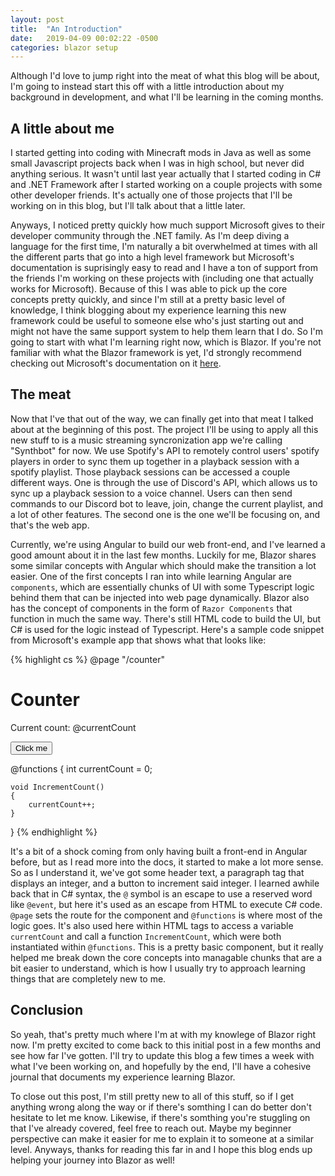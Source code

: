 ```yaml
---
layout: post
title:  "An Introduction"
date:   2019-04-09 00:02:22 -0500
categories: blazor setup
---
```

Although I'd love to jump right into the meat of what this blog will be about, I'm going to instead start this off with a little introduction about my background in development, and what I'll be learning in the coming months.

## A little about me
I started getting into coding with Minecraft mods in Java as well as some small Javascript projects back when I was in high school, but never did anything serious. It wasn't until last year actually that I started coding in C# and .NET Framework after I started working on a couple projects with some other developer friends. It's actually one of those projects that I'll be working on in this blog, but I'll talk about that a little later. 

Anyways, I noticed pretty quickly how much support Microsoft gives to their developer community through the .NET family. As I'm deep diving a language for the first time, I'm naturally a bit overwhelmed at times with all the different parts that go into a high level framework but Microsoft's documentation is suprisingly easy to read and I have a ton of support from the friends I'm working on these projects with (including one that actually works for Microsoft). Because of this I was able to pick up the core concepts pretty quickly, and since I'm still at a pretty basic level of knowledge, I think blogging about my experience learning this new framework could be useful to someone else who's just starting out and might not have the same support system to help them learn that I do. So I'm going to start with what I'm learning right now, which is Blazor. If you're not familiar with what the Blazor framework is yet, I'd strongly recommend checking out Microsoft's documentation on it [here][blazor-docs].

## The meat
Now that I've that out of the way, we can finally get into that meat I talked about at the beginning of this post. The project I'll be using to apply all this new stuff to is a music streaming syncronization app we're calling "Synthbot" for now. We use Spotify's API to remotely control users' spotify players in order to sync them up together in a playback session with a spotify playlist. Those playback sessions can be accessed a couple different ways. One is through the use of Discord's API, which allows us to sync up a playback session to a voice channel. Users can then send commands to our Discord bot to leave, join, change the current playlist, and a lot of other features. The second one is the one we'll be focusing on, and that's the web app. 

Currently, we're using Angular to build our web front-end, and I've learned a good amount about it in the last few months. Luckily for me, Blazor shares some similar concepts with Angular which should make the transition a lot easier. One of the first concepts I ran into while learning Angular are `components`, which are essentially chunks of UI with some Typescript logic behind them that can be injected into web page dynamically. Blazor also has the concept of components in the form of `Razor Components` that function in much the same way. There's still HTML code to build the UI, but C# is used for the logic instead of Typescript. Here's a sample code snippet from Microsoft's example app that shows what that looks like:

{% highlight cs %}
@page "/counter"

<h1>Counter</h1>

<p>Current count: @currentCount</p>

<button class="btn btn-primary" onclick="@IncrementCount">Click me</button>

@functions {
	int currentCount = 0;

	void IncrementCount()
	{
		currentCount++;
	}
}
{% endhighlight %}

It's a bit of a shock coming from only having built a front-end in Angular before, but as I read more into the docs, it started to make a lot more sense. So as I understand it, we've got some header text, a paragraph tag that displays an integer, and a button to increment said integer. I learned awhile back that in C# syntax, the `@` symbol is an escape to use a reserved word like `@event`, but here it's used as an escape from HTML to execute C# code. `@page` sets the route for the component and `@functions` is where most of the logic goes. It's also used here within HTML tags to access a variable `currentCount` and call a function `IncrementCount`, which were both instantiated within `@functions`. This is a pretty basic component, but it really helped me break down the core concepts into managable chunks that are a bit easier to understand, which is how I usually try to approach learning things that are completely new to me.

## Conclusion
So yeah, that's pretty much where I'm at with my knowlege of Blazor right now. I'm pretty excited to come back to this initial post in a few months and see how far I've gotten. I'll try to update this blog a few times a week with what I've been working on, and hopefully by the end, I'll have a cohesive journal that documents my experience learning Blazor.

To close out this post, I'm still pretty new to all of this stuff, so if I get anything wrong along the way or if there's somthing I can do better don't hesitate to let me know. Likewise, if there's somthing you're stuggling on that I've already covered, feel free to reach out. Maybe my beginner perspective can make it easier for me to explain it to someone at a similar level. Anyways, thanks for reading this far in and I hope this blog ends up helping your journey into Blazor as well!

[blazor-docs]: https://docs.microsoft.com/en-us/aspnet/core/client-side/spa/blazor/?view=aspnetcore-3.0
[webassembly-docs]:   https://webassembly.org/